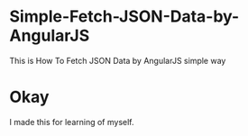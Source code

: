 # Simple-Fetch-JSON-Data-by-AngularJS
This is How To Fetch JSON Data by AngularJS simple way

# Okay

I made this for learning of myself. 
